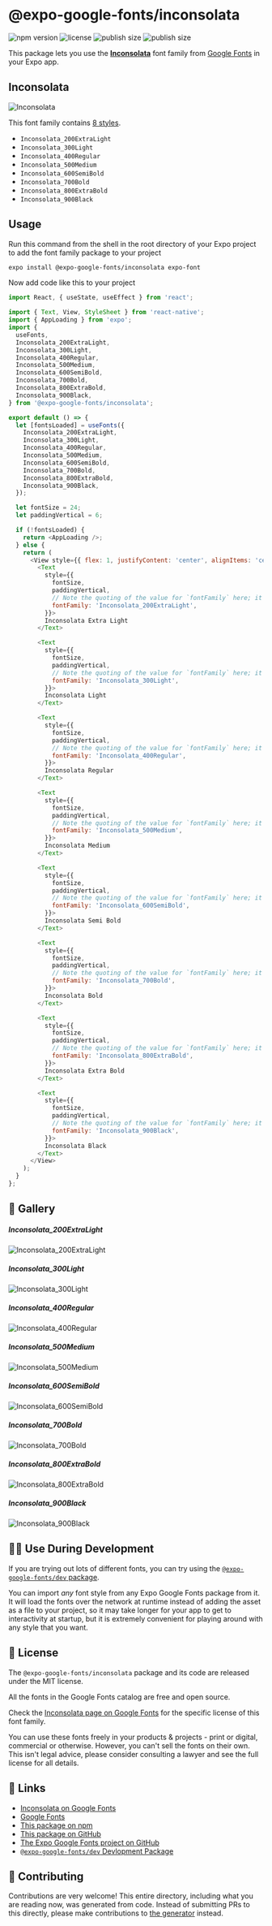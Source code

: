 # @expo-google-fonts/inconsolata

![npm version](https://flat.badgen.net/npm/v/@expo-google-fonts/inconsolata)
![license](https://flat.badgen.net/github/license/expo/google-fonts)
![publish size](https://flat.badgen.net/packagephobia/install/@expo-google-fonts/inconsolata)
![publish size](https://flat.badgen.net/packagephobia/publish/@expo-google-fonts/inconsolata)

This package lets you use the [**Inconsolata**](https://fonts.google.com/specimen/Inconsolata) font family from [Google Fonts](https://fonts.google.com/) in your Expo app.

## Inconsolata

![Inconsolata](./font-family.png)

This font family contains [8 styles](#-gallery).

- `Inconsolata_200ExtraLight`
- `Inconsolata_300Light`
- `Inconsolata_400Regular`
- `Inconsolata_500Medium`
- `Inconsolata_600SemiBold`
- `Inconsolata_700Bold`
- `Inconsolata_800ExtraBold`
- `Inconsolata_900Black`

## Usage

Run this command from the shell in the root directory of your Expo project to add the font family package to your project
```sh
expo install @expo-google-fonts/inconsolata expo-font
```

Now add code like this to your project
```js
import React, { useState, useEffect } from 'react';

import { Text, View, StyleSheet } from 'react-native';
import { AppLoading } from 'expo';
import {
  useFonts,
  Inconsolata_200ExtraLight,
  Inconsolata_300Light,
  Inconsolata_400Regular,
  Inconsolata_500Medium,
  Inconsolata_600SemiBold,
  Inconsolata_700Bold,
  Inconsolata_800ExtraBold,
  Inconsolata_900Black,
} from '@expo-google-fonts/inconsolata';

export default () => {
  let [fontsLoaded] = useFonts({
    Inconsolata_200ExtraLight,
    Inconsolata_300Light,
    Inconsolata_400Regular,
    Inconsolata_500Medium,
    Inconsolata_600SemiBold,
    Inconsolata_700Bold,
    Inconsolata_800ExtraBold,
    Inconsolata_900Black,
  });

  let fontSize = 24;
  let paddingVertical = 6;

  if (!fontsLoaded) {
    return <AppLoading />;
  } else {
    return (
      <View style={{ flex: 1, justifyContent: 'center', alignItems: 'center' }}>
        <Text
          style={{
            fontSize,
            paddingVertical,
            // Note the quoting of the value for `fontFamily` here; it expects a string!
            fontFamily: 'Inconsolata_200ExtraLight',
          }}>
          Inconsolata Extra Light
        </Text>

        <Text
          style={{
            fontSize,
            paddingVertical,
            // Note the quoting of the value for `fontFamily` here; it expects a string!
            fontFamily: 'Inconsolata_300Light',
          }}>
          Inconsolata Light
        </Text>

        <Text
          style={{
            fontSize,
            paddingVertical,
            // Note the quoting of the value for `fontFamily` here; it expects a string!
            fontFamily: 'Inconsolata_400Regular',
          }}>
          Inconsolata Regular
        </Text>

        <Text
          style={{
            fontSize,
            paddingVertical,
            // Note the quoting of the value for `fontFamily` here; it expects a string!
            fontFamily: 'Inconsolata_500Medium',
          }}>
          Inconsolata Medium
        </Text>

        <Text
          style={{
            fontSize,
            paddingVertical,
            // Note the quoting of the value for `fontFamily` here; it expects a string!
            fontFamily: 'Inconsolata_600SemiBold',
          }}>
          Inconsolata Semi Bold
        </Text>

        <Text
          style={{
            fontSize,
            paddingVertical,
            // Note the quoting of the value for `fontFamily` here; it expects a string!
            fontFamily: 'Inconsolata_700Bold',
          }}>
          Inconsolata Bold
        </Text>

        <Text
          style={{
            fontSize,
            paddingVertical,
            // Note the quoting of the value for `fontFamily` here; it expects a string!
            fontFamily: 'Inconsolata_800ExtraBold',
          }}>
          Inconsolata Extra Bold
        </Text>

        <Text
          style={{
            fontSize,
            paddingVertical,
            // Note the quoting of the value for `fontFamily` here; it expects a string!
            fontFamily: 'Inconsolata_900Black',
          }}>
          Inconsolata Black
        </Text>
      </View>
    );
  }
};

```

## 🔡 Gallery

##### Inconsolata_200ExtraLight
![Inconsolata_200ExtraLight](./Inconsolata_200ExtraLight.ttf.png)

##### Inconsolata_300Light
![Inconsolata_300Light](./Inconsolata_300Light.ttf.png)

##### Inconsolata_400Regular
![Inconsolata_400Regular](./Inconsolata_400Regular.ttf.png)

##### Inconsolata_500Medium
![Inconsolata_500Medium](./Inconsolata_500Medium.ttf.png)

##### Inconsolata_600SemiBold
![Inconsolata_600SemiBold](./Inconsolata_600SemiBold.ttf.png)

##### Inconsolata_700Bold
![Inconsolata_700Bold](./Inconsolata_700Bold.ttf.png)

##### Inconsolata_800ExtraBold
![Inconsolata_800ExtraBold](./Inconsolata_800ExtraBold.ttf.png)

##### Inconsolata_900Black
![Inconsolata_900Black](./Inconsolata_900Black.ttf.png)


## 👩‍💻 Use During Development

If you are trying out lots of different fonts, you can try using the [`@expo-google-fonts/dev` package](https://github.com/expo/google-fonts/tree/master/font-packages/dev#readme).

You can import *any* font style from any Expo Google Fonts package from it. It will load the fonts
over the network at runtime instead of adding the asset as a file to your project, so it may take longer
for your app to get to interactivity at startup, but it is extremely convenient
for playing around with any style that you want.

## 📖 License

The `@expo-google-fonts/inconsolata` package and its code are released under the MIT license.

All the fonts in the Google Fonts catalog are free and open source.

Check the [Inconsolata page on Google Fonts](https://fonts.google.com/specimen/Inconsolata) for the specific license of this font family.

You can use these fonts freely in your products & projects - print or digital, commercial or otherwise. However, you can't sell the fonts on their own. This isn't legal advice, please consider consulting a lawyer and see the full license for all details.

## 🔗 Links

- [Inconsolata on Google Fonts](https://fonts.google.com/specimen/Inconsolata)
- [Google Fonts](https://fonts.google.com/)
- [This package on npm](https://www.npmjs.com/package/@expo-google-fonts/inconsolata)
- [This package on GitHub](https://github.com/expo/google-fonts/tree/master/font-packages/inconsolata)
- [The Expo Google Fonts project on GitHub](https://github.com/expo/google-fonts)
- [`@expo-google-fonts/dev` Devlopment Package](https://github.com/expo/google-fonts/tree/master/font-packages/dev)

## 🤝 Contributing

Contributions are very welcome! This entire directory, including what you are reading now, was generated from code. Instead of submitting PRs to this directly, please make contributions to [the generator](https://github.com/expo/google-fonts/tree/master/packages/generator) instead.
